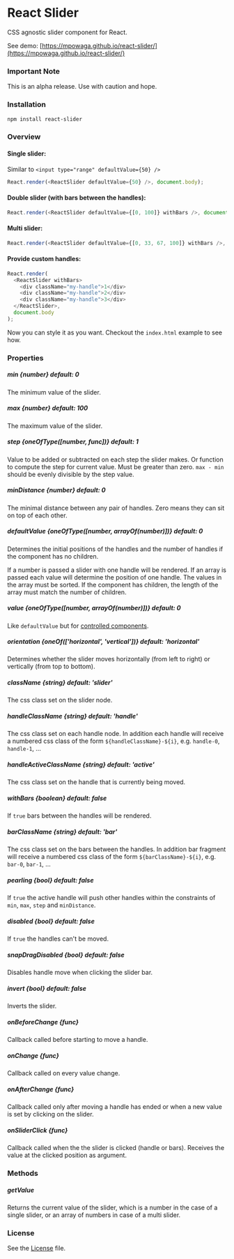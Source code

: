 # React Slider

CSS agnostic slider component for React.

See demo: [https://mpowaga.github.io/react-slider/](https://mpowaga.github.io/react-slider/)

### Important Note

This is an alpha release. Use with caution and hope.

### Installation

```sh
npm install react-slider
```

### Overview

#### Single slider:

Similar to `<input type="range" defaultValue={50} />`

```javascript
React.render(<ReactSlider defaultValue={50} />, document.body);
```

#### Double slider (with bars between the handles):

```javascript
React.render(<ReactSlider defaultValue={[0, 100]} withBars />, document.body);
```

#### Multi slider:

```javascript
React.render(<ReactSlider defaultValue={[0, 33, 67, 100]} withBars />, document.body);
```

#### Provide custom handles:

```javascript
React.render(
  <ReactSlider withBars>
    <div className="my-handle">1</div>
    <div className="my-handle">2</div>
    <div className="my-handle">3</div>
  </ReactSlider>,
  document.body
);
```

Now you can style it as you want. Checkout the `index.html` example to see how.

### Properties

##### min {number} default: 0

The minimum value of the slider.

##### max {number} default: 100

The maximum value of the slider.

##### step {oneOfType([number, func])} default: 1

Value to be added or subtracted on each step the slider makes.
Or function to compute the step for current value.
Must be greater than zero.
`max - min` should be evenly divisible by the step value.

##### minDistance {number} default: 0

The minimal distance between any pair of handles.
Zero means they can sit on top of each other.

##### defaultValue {oneOfType([number, arrayOf(number)])} default: 0

Determines the initial positions of the handles and the number of handles if the component has no children.

If a number is passed a slider with one handle will be rendered.
If an array is passed each value will determine the position of one handle.
The values in the array must be sorted.
If the component has children, the length of the array must match the number of children.

##### value {oneOfType([number, arrayOf(number)])} default: 0

Like `defaultValue` but for [controlled components](http://facebook.github.io/react/docs/forms.html#controlled-components).

##### orientation {oneOf(['horizontal', 'vertical'])} default: 'horizontal'

Determines whether the slider moves horizontally (from left to right) or vertically (from top to bottom).

##### className {string} default: 'slider'

The css class set on the slider node.

##### handleClassName {string} default: 'handle'

The css class set on each handle node.
In addition each handle will receive a numbered css class of the form `${handleClassName}-${i}`,
e.g. `handle-0`, `handle-1`, ...

##### handleActiveClassName {string} default: 'active'

The css class set on the handle that is currently being moved.

##### withBars {boolean} default: false

If `true` bars between the handles will be rendered.

##### barClassName {string} default: 'bar'

The css class set on the bars between the handles.
In addition bar fragment will receive a numbered css class of the form `${barClassName}-${i}`,
e.g. `bar-0`, `bar-1`, ...

##### pearling {bool} default: false

If `true` the active handle will push other handles within the constraints of `min`, `max`, `step` and `minDistance`.

##### disabled {bool} default: false

If `true` the handles can't be moved.

##### snapDragDisabled {bool} default: false

Disables handle move when clicking the slider bar.

##### invert {bool} default: false

Inverts the slider.

##### onBeforeChange {func}

Callback called before starting to move a handle.

##### onChange {func}

Callback called on every value change.

##### onAfterChange {func}

Callback called only after moving a handle has ended or when a new value is set by clicking on the slider.

##### onSliderClick {func}

Callback called when the the slider is clicked (handle or bars). Receives the value at the clicked position as argument.

### Methods

##### getValue

Returns the current value of the slider, which is a number in the case of a single slider,
or an array of numbers in case of a multi slider.

### License

See the [License](LICENSE) file.

